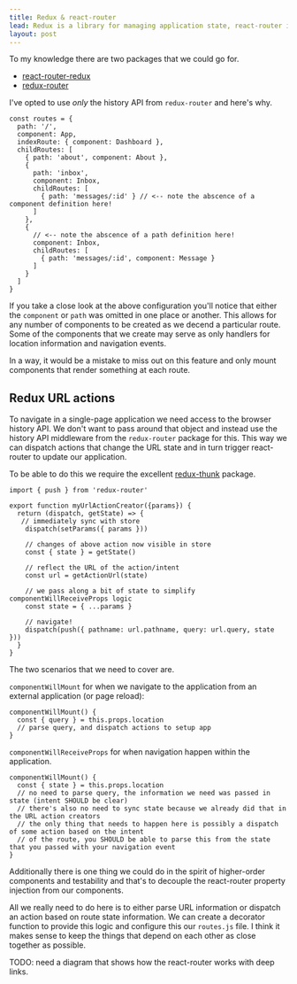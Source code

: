 ```yaml
---
title: Redux & react-router
lead: Redux is a library for managing application state, react-router is a library for building single-page applications in React.js when you try to combine these things you'll run into a couple of issues. I've outlined what those issues are and how I've chosen to deal with them here.
layout: post
---
```


To my knowledge there are two packages that we could go for.

* [react-router-redux](https://github.com/reactjs/react-router-redux)
* [redux-router](https://github.com/acdlite/redux-router)

I've opted to use *only* the history API from `redux-router` and here's why.

~~~
const routes = {
  path: '/',
  component: App,
  indexRoute: { component: Dashboard },
  childRoutes: [
    { path: 'about', component: About },
    {
      path: 'inbox',
      component: Inbox,
      childRoutes: [
        { path: 'messages/:id' } // <-- note the abscence of a component definition here!
      ]
    },
    {
      // <-- note the abscence of a path definition here!
      component: Inbox,
      childRoutes: [
        { path: 'messages/:id', component: Message }
      ]
    }
  ]
}
~~~

If you take a close look at the above configuration you'll notice that either the `component` or `path` was omitted in one place or another. This allows for any number of components to be created as we decend a particular route. Some of the components that we create may serve as only handlers for location information and navigation events.

In a way, it would be a mistake to miss out on this feature and only mount components that render something at each route.

## Redux URL actions

To navigate in a single-page application we need access to the browser history API. We don't want to pass around that object and instead use the history API middleware from the `redux-router` package for this. This way we can dispatch actions that change the URL state and in turn trigger react-router to update our application.

To be able to do this we require the excellent [redux-thunk](https://github.com/gaearon/redux-thunk) package.

~~~
import { push } from 'redux-router'

export function myUrlActionCreator({params}) {
  return (dispatch, getState) => {
   // immediately sync with store
    dispatch(setParams({ params }))
    
    // changes of above action now visible in store
    const { state } = getState() 
    
    // reflect the URL of the action/intent
    const url = getActionUrl(state)
    
    // we pass along a bit of state to simplify componentWillReceiveProps logic
    const state = { ...params } 
    
    // navigate!
    dispatch(push({ pathname: url.pathname, query: url.query, state }))
  }
}
~~~

The two scenarios that we need to cover are.

`componentWillMount` for when we navigate to the application from an external application (or page reload):

~~~
componentWillMount() {
  const { query } = this.props.location
  // parse query, and dispatch actions to setup app
}
~~~

`componentWillReceiveProps` for when navigation happen within the application.

~~~
componentWillMount() {
  const { state } = this.props.location
  // no need to parse query, the information we need was passed in state (intent SHOULD be clear)
  // there's also no need to sync state because we already did that in the URL action creators
  // the only thing that needs to happen here is possibly a dispatch of some action based on the intent
  // of the route, you SHOULD be able to parse this from the state that you passed with your navigation event
}
~~~

Additionally there is one thing we could do in the spirit of higher-order components and testability and that's to decouple the react-router property injection from our components.

All we really need to do here is to either parse URL information or dispatch an action based on route state information. We can create a decorator function to provide this logic and configure this our `routes.js` file. I think it makes sense to keep the things that depend on each other as close together as possible.

TODO: need a diagram that shows how the react-router works with deep links.
